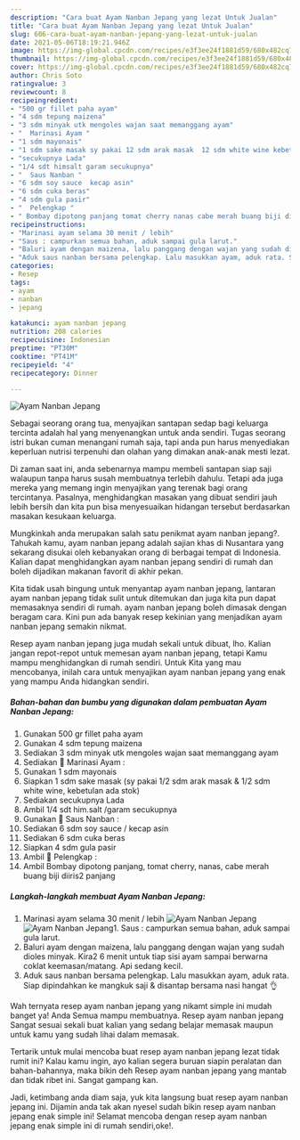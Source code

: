 ```yaml
---
description: "Cara buat Ayam Nanban Jepang yang lezat Untuk Jualan"
title: "Cara buat Ayam Nanban Jepang yang lezat Untuk Jualan"
slug: 606-cara-buat-ayam-nanban-jepang-yang-lezat-untuk-jualan
date: 2021-05-06T18:19:21.946Z
image: https://img-global.cpcdn.com/recipes/e3f3ee24f1881d59/680x482cq70/ayam-nanban-jepang-foto-resep-utama.jpg
thumbnail: https://img-global.cpcdn.com/recipes/e3f3ee24f1881d59/680x482cq70/ayam-nanban-jepang-foto-resep-utama.jpg
cover: https://img-global.cpcdn.com/recipes/e3f3ee24f1881d59/680x482cq70/ayam-nanban-jepang-foto-resep-utama.jpg
author: Chris Soto
ratingvalue: 3
reviewcount: 8
recipeingredient:
- "500 gr fillet paha ayam"
- "4 sdm tepung maizena"
- "3 sdm minyak utk mengoles wajan saat memanggang ayam"
- "  Marinasi Ayam "
- "1 sdm mayonais"
- "1 sdm sake masak sy pakai 12 sdm arak masak  12 sdm white wine kebetulan ada stok"
- "secukupnya Lada"
- "1/4 sdt himsalt garam secukupnya"
- "  Saus Nanban "
- "6 sdm soy sauce  kecap asin"
- "6 sdm cuka beras"
- "4 sdm gula pasir"
- "  Pelengkap "
- " Bombay dipotong panjang tomat cherry nanas cabe merah buang biji diiris2 panjang"
recipeinstructions:
- "Marinasi ayam selama 30 menit / lebih"
- "Saus : campurkan semua bahan, aduk sampai gula larut."
- "Baluri ayam dengan maizena, lalu panggang dengan wajan yang sudah dioles minyak. Kira2 6 menit untuk tiap sisi ayam sampai berwarna coklat keemasan/matang. Api sedang kecil."
- "Aduk saus nanban bersama pelengkap. Lalu masukkan ayam, aduk rata. Siap dipindahkan ke mangkuk saji &amp; disantap bersama nasi hangat 👌"
categories:
- Resep
tags:
- ayam
- nanban
- jepang

katakunci: ayam nanban jepang 
nutrition: 208 calories
recipecuisine: Indonesian
preptime: "PT30M"
cooktime: "PT41M"
recipeyield: "4"
recipecategory: Dinner

---
```



![Ayam Nanban Jepang](https://img-global.cpcdn.com/recipes/e3f3ee24f1881d59/680x482cq70/ayam-nanban-jepang-foto-resep-utama.jpg)

Sebagai seorang orang tua, menyajikan santapan sedap bagi keluarga tercinta adalah hal yang menyenangkan untuk anda sendiri. Tugas seorang istri bukan cuman menangani rumah saja, tapi anda pun harus menyediakan keperluan nutrisi terpenuhi dan olahan yang dimakan anak-anak mesti lezat.

Di zaman  saat ini, anda sebenarnya mampu membeli santapan siap saji walaupun tanpa harus susah membuatnya terlebih dahulu. Tetapi ada juga mereka yang memang ingin menyajikan yang terenak bagi orang tercintanya. Pasalnya, menghidangkan masakan yang dibuat sendiri jauh lebih bersih dan kita pun bisa menyesuaikan hidangan tersebut berdasarkan masakan kesukaan keluarga. 



Mungkinkah anda merupakan salah satu penikmat ayam nanban jepang?. Tahukah kamu, ayam nanban jepang adalah sajian khas di Nusantara yang sekarang disukai oleh kebanyakan orang di berbagai tempat di Indonesia. Kalian dapat menghidangkan ayam nanban jepang sendiri di rumah dan boleh dijadikan makanan favorit di akhir pekan.

Kita tidak usah bingung untuk menyantap ayam nanban jepang, lantaran ayam nanban jepang tidak sulit untuk ditemukan dan juga kita pun dapat memasaknya sendiri di rumah. ayam nanban jepang boleh dimasak dengan beragam cara. Kini pun ada banyak resep kekinian yang menjadikan ayam nanban jepang semakin nikmat.

Resep ayam nanban jepang juga mudah sekali untuk dibuat, lho. Kalian jangan repot-repot untuk memesan ayam nanban jepang, tetapi Kamu mampu menghidangkan di rumah sendiri. Untuk Kita yang mau mencobanya, inilah cara untuk menyajikan ayam nanban jepang yang enak yang mampu Anda hidangkan sendiri.

<!--inarticleads1-->

##### Bahan-bahan dan bumbu yang digunakan dalam pembuatan Ayam Nanban Jepang:

1. Gunakan 500 gr fillet paha ayam
1. Gunakan 4 sdm tepung maizena
1. Sediakan 3 sdm minyak utk mengoles wajan saat memanggang ayam
1. Sediakan  🔴 Marinasi Ayam :
1. Gunakan 1 sdm mayonais
1. Siapkan 1 sdm sake masak (sy pakai 1/2 sdm arak masak &amp; 1/2 sdm white wine, kebetulan ada stok)
1. Sediakan secukupnya Lada
1. Ambil 1/4 sdt him.salt /garam secukupnya
1. Gunakan  🔴 Saus Nanban :
1. Sediakan 6 sdm soy sauce / kecap asin
1. Sediakan 6 sdm cuka beras
1. Siapkan 4 sdm gula pasir
1. Ambil  🔴 Pelengkap :
1. Ambil  Bombay dipotong panjang, tomat cherry, nanas, cabe merah buang biji diiris2 panjang




<!--inarticleads2-->

##### Langkah-langkah membuat Ayam Nanban Jepang:

1. Marinasi ayam selama 30 menit / lebih
<img src="https://img-global.cpcdn.com/steps/0ea67df71c9759e2/160x128cq70/ayam-nanban-jepang-langkah-memasak-1-foto.jpg" alt="Ayam Nanban Jepang"><img src="https://img-global.cpcdn.com/steps/c0ad2f75d6b7e39f/160x128cq70/ayam-nanban-jepang-langkah-memasak-1-foto.jpg" alt="Ayam Nanban Jepang">1. Saus : campurkan semua bahan, aduk sampai gula larut.
1. Baluri ayam dengan maizena, lalu panggang dengan wajan yang sudah dioles minyak. Kira2 6 menit untuk tiap sisi ayam sampai berwarna coklat keemasan/matang. Api sedang kecil.
1. Aduk saus nanban bersama pelengkap. Lalu masukkan ayam, aduk rata. Siap dipindahkan ke mangkuk saji &amp; disantap bersama nasi hangat 👌




Wah ternyata resep ayam nanban jepang yang nikamt simple ini mudah banget ya! Anda Semua mampu membuatnya. Resep ayam nanban jepang Sangat sesuai sekali buat kalian yang sedang belajar memasak maupun untuk kamu yang sudah lihai dalam memasak.

Tertarik untuk mulai mencoba buat resep ayam nanban jepang lezat tidak rumit ini? Kalau kamu ingin, ayo kalian segera buruan siapin peralatan dan bahan-bahannya, maka bikin deh Resep ayam nanban jepang yang mantab dan tidak ribet ini. Sangat gampang kan. 

Jadi, ketimbang anda diam saja, yuk kita langsung buat resep ayam nanban jepang ini. Dijamin anda tak akan nyesel sudah bikin resep ayam nanban jepang enak simple ini! Selamat mencoba dengan resep ayam nanban jepang enak simple ini di rumah sendiri,oke!.

